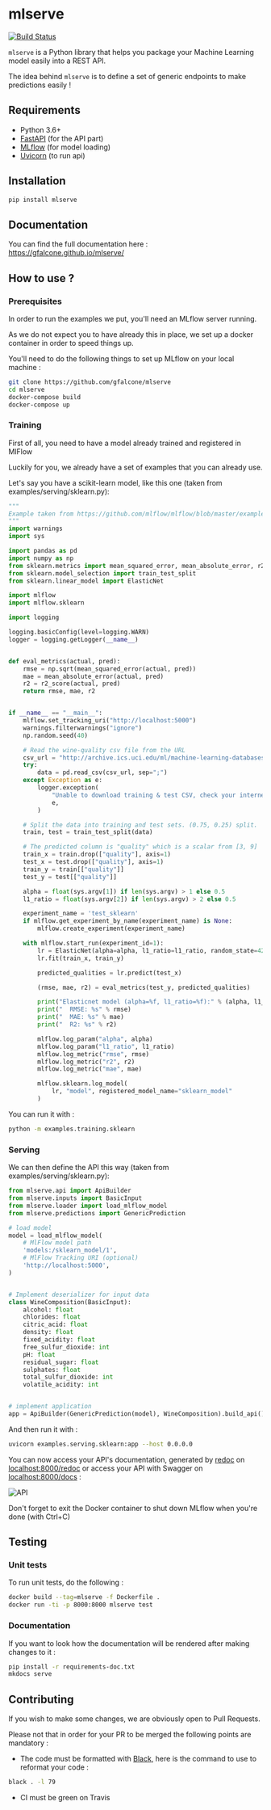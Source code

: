 # mlserve

[![Build Status](https://travis-ci.org/gfalcone/mlserve.svg?branch=master)](https://travis-ci.org/gfalcone/mlserve)

`mlserve` is a Python library that helps you package your Machine Learning model easily into a REST API.

The idea behind `mlserve` is to define a set of generic endpoints to make predictions easily !

## Requirements

- Python 3.6+
- [FastAPI](https://fastapi.tiangolo.com/) (for the API part)
- [MLflow](https://mlflow.org/) (for model loading)
- [Uvicorn](https://www.uvicorn.org/) (to run api)


## Installation

```bash
pip install mlserve
```

## Documentation

You can find the full documentation here : https://gfalcone.github.io/mlserve/

## How to use ? 

### Prerequisites 

In order to run the examples we put, you'll need an MLflow server running. 

As we do not expect you to have already this in place, we set up a docker container in order to speed things up.

You'll need to do the following things to set up MLflow on your local machine : 

```bash
git clone https://github.com/gfalcone/mlserve
cd mlserve
docker-compose build
docker-compose up
```

### Training

First of all, you need to have a model already trained and registered in MlFlow

Luckily for you, we already have a set of examples that you can already use.

Let's say you have a scikit-learn model, like this one (taken from examples/serving/sklearn.py): 


```python
"""
Example taken from https://github.com/mlflow/mlflow/blob/master/examples/sklearn_elasticnet_wine/train.py
"""
import warnings
import sys

import pandas as pd
import numpy as np
from sklearn.metrics import mean_squared_error, mean_absolute_error, r2_score
from sklearn.model_selection import train_test_split
from sklearn.linear_model import ElasticNet

import mlflow
import mlflow.sklearn

import logging

logging.basicConfig(level=logging.WARN)
logger = logging.getLogger(__name__)


def eval_metrics(actual, pred):
    rmse = np.sqrt(mean_squared_error(actual, pred))
    mae = mean_absolute_error(actual, pred)
    r2 = r2_score(actual, pred)
    return rmse, mae, r2


if __name__ == "__main__":
    mlflow.set_tracking_uri("http://localhost:5000")
    warnings.filterwarnings("ignore")
    np.random.seed(40)

    # Read the wine-quality csv file from the URL
    csv_url = "http://archive.ics.uci.edu/ml/machine-learning-databases/wine-quality/winequality-red.csv"
    try:
        data = pd.read_csv(csv_url, sep=";")
    except Exception as e:
        logger.exception(
            "Unable to download training & test CSV, check your internet connection. Error: %s",
            e,
        )

    # Split the data into training and test sets. (0.75, 0.25) split.
    train, test = train_test_split(data)

    # The predicted column is "quality" which is a scalar from [3, 9]
    train_x = train.drop(["quality"], axis=1)
    test_x = test.drop(["quality"], axis=1)
    train_y = train[["quality"]]
    test_y = test[["quality"]]

    alpha = float(sys.argv[1]) if len(sys.argv) > 1 else 0.5
    l1_ratio = float(sys.argv[2]) if len(sys.argv) > 2 else 0.5

    experiment_name = 'test_sklearn'
    if mlflow.get_experiment_by_name(experiment_name) is None:
        mlflow.create_experiment(experiment_name)

    with mlflow.start_run(experiment_id=1):
        lr = ElasticNet(alpha=alpha, l1_ratio=l1_ratio, random_state=42)
        lr.fit(train_x, train_y)

        predicted_qualities = lr.predict(test_x)

        (rmse, mae, r2) = eval_metrics(test_y, predicted_qualities)

        print("Elasticnet model (alpha=%f, l1_ratio=%f):" % (alpha, l1_ratio))
        print("  RMSE: %s" % rmse)
        print("  MAE: %s" % mae)
        print("  R2: %s" % r2)

        mlflow.log_param("alpha", alpha)
        mlflow.log_param("l1_ratio", l1_ratio)
        mlflow.log_metric("rmse", rmse)
        mlflow.log_metric("r2", r2)
        mlflow.log_metric("mae", mae)

        mlflow.sklearn.log_model(
            lr, "model", registered_model_name="sklearn_model"
        )
```

You can run it with : 

```bash
python -m examples.training.sklearn
```

### Serving

We can then define the API this way (taken from examples/serving/sklearn.py): 

```python
from mlserve.api import ApiBuilder
from mlserve.inputs import BasicInput
from mlserve.loader import load_mlflow_model
from mlserve.predictions import GenericPrediction

# load model
model = load_mlflow_model(
    # MlFlow model path
    'models:/sklearn_model/1',
    # MlFlow Tracking URI (optional)
    'http://localhost:5000',
)


# Implement deserializer for input data
class WineComposition(BasicInput):
    alcohol: float
    chlorides: float
    citric_acid: float
    density: float
    fixed_acidity: float
    free_sulfur_dioxide: int
    pH: float
    residual_sugar: float
    sulphates: float
    total_sulfur_dioxide: int
    volatile_acidity: int


# implement application
app = ApiBuilder(GenericPrediction(model), WineComposition).build_api()
```

And then run it with : 

```bash
uvicorn examples.serving.sklearn:app --host 0.0.0.0
```

You can now access your API's documentation, generated by [redoc](https://github.com/Redocly/redoc) on [localhost:8000/redoc]() or  access your API with Swagger on [localhost:8000/docs]() :

![API](https://github.com/gfalcone/mlserve/blob/master/docs/images/mlserve-example.gif)

Don't forget to exit the Docker container to shut down MLflow when you're done (with Ctrl+C)

## Testing

### Unit tests

To run unit tests, do the following : 

```bash
docker build --tag=mlserve -f Dockerfile .
docker run -ti -p 8000:8000 mlserve test
```

### Documentation

If you want to look how the documentation will be rendered after making changes to it : 

```bash
pip install -r requirements-doc.txt
mkdocs serve
```

## Contributing

If you wish to make some changes, we are obviously open to Pull Requests. 

Please not that in order for your PR to be merged the following points are mandatory : 

- The code must be formatted with [Black](https://github.com/psf/black), here is the command to use to reformat your code : 
```bash
black . -l 79
```
- CI must be green on Travis